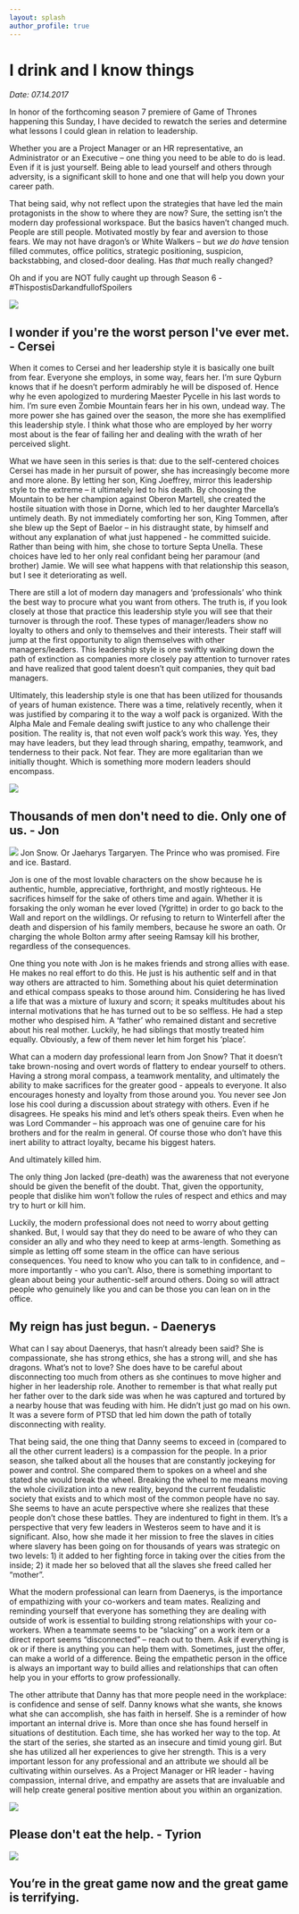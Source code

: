 ```yaml
---
layout: splash
author_profile: true
---
```


# I drink and I know things

*Date: 07.14.2017*

In honor of the forthcoming season 7 premiere of Game of Thrones happening this Sunday, I have decided to rewatch the series and determine what lessons I could glean in relation to leadership.

Whether you are a Project Manager or an HR representative, an Administrator or an Executive – one thing you need to be able to do is lead. Even if it is just yourself. Being able to lead yourself and others through adversity, is a significant skill to hone and one that will help you down your career path. 

That being said, why not reflect upon the strategies that have led the main protagonists in the show to where they are now? Sure, the setting isn’t the modern day professional workspace. But the basics haven’t changed much. People are still people. Motivated mostly by fear and aversion to those fears. We may not have dragon’s or White Walkers – but *we do have* tension filled commutes, office politics, strategic positioning, suspicion, backstabbing, and closed-door dealing. Has *that* much really changed?

Oh and if you are NOT fully caught up through Season 6 - #ThispostisDarkandfullofSpoilers


<img src="http://firesparks8.github.io/images/Dark.gif">


## I wonder if you're the worst person I've ever met. - Cersei

When it comes to Cersei and her leadership style it is basically one built from fear. Everyone she employs, in some way, fears her. I’m sure Qyburn knows that if he doesn’t perform admirably he will be disposed of. Hence why he even apologized to murdering Maester Pycelle in his last words to him. I’m sure even Zombie Mountain fears her in his own, undead way. The more power she has gained over the season, the more she has exemplified this leadership style. I think what those who are employed by her worry most about is the fear of failing her and dealing with the wrath of her perceived slight.  

What we have seen in this series is that:  due to the self-centered choices Cersei has made in her pursuit of power, she has increasingly become more and more alone. By letting her son, King Joeffrey, mirror this leadership style to the extreme – it ultimately led to his death. By choosing the Mountain to be her champion against Oberon Martell, she created the hostile situation with those in Dorne, which led to her daughter Marcella’s untimely death. By not immediately comforting her son, King Tommen, after she blew up the Sept of Baelor – in his distraught state, by himself and without any explanation of what just happened  - he committed suicide.  Rather than being with him, she chose to torture Septa Unella. These choices have led to her only real confidant being her paramour (and brother) Jamie. We will see what happens with that relationship this season, but I see it deteriorating as well.  

There are still a lot of modern day managers and ‘professionals’ who think the best way to procure what you want from others. The truth is, if you look closely at those that practice this leadership style you will see that their turnover is through the roof. These types of manager/leaders show no loyalty to others and only to themselves and their interests. Their staff will jump at the first opportunity to align themselves with other managers/leaders. This leadership style is one swiftly walking down the path of extinction as companies more closely pay attention to turnover rates and have realized that good talent doesn’t quit companies, they quit bad managers. 

Ultimately, this leadership style is one that has been utilized for thousands of years of human existence. There was a time, relatively recently, when it was justified by comparing it to the way a wolf pack is organized. With the Alpha Male and Female dealing swift justice to any who challenge their position. The reality is, that not even wolf pack’s work this way. Yes, they may have leaders, but they lead through sharing, empathy, teamwork, and tenderness to their pack. Not fear. They are more egalitarian than we initially thought. Which is something more modern leaders should encompass.

<img src="http://www.idg.bg/wp-content/uploads/2016/11/screen-shot-2016-06-28-at-11-57-32-am.png">

## Thousands of men don't need to die. Only one of us. - Jon

<img src="http://www.hollywoodreporter.com/sites/default/files/custom/Wigler/20160602_ep609_Publicity_still_041.00141346[1].jpg-EMBED.jpg">
Jon Snow. Or Jaeharys Targaryen. The Prince who was promised. Fire and ice. Bastard. 

Jon is one of the most lovable characters on the show because he is authentic, humble, appreciative, forthright, and mostly righteous. He sacrifices himself for the sake of others time and again. Whether it is forsaking the only woman he ever loved (Ygritte) in order to go back to the Wall and report on the wildlings. Or refusing to return to Winterfell after the death and dispersion of his family members, because he swore an oath. Or charging the whole Bolton army after seeing Ramsay kill his brother, regardless of the consequences.

One thing you note with Jon is he makes friends and strong allies with ease. He makes no real effort to do this. He just is his authentic self and in that way others are attracted to him. Something about his quiet determination and ethical compass speaks to those around him. Considering he has lived a life that was a mixture of luxury and scorn; it speaks multitudes about his internal motivations that he has turned out to be so selfless. He had a step mother who despised him. A ‘father’ who remained distant and secretive about his real mother. Luckily, he had siblings that mostly treated him equally. Obviously, a few of them never let him forget his ‘place’. 

What can a modern day professional learn from Jon Snow? That it doesn’t take brown-nosing and overt words of flattery to endear yourself to others. Having a strong moral compass, a teamwork mentality, and ultimately the ability to make sacrifices for the greater good - appeals to everyone. It also encourages honesty and loyalty from those around you. You never see Jon lose his cool during a discussion about strategy with others. Even if he disagrees. He speaks his mind and let’s others speak theirs. Even when he was Lord Commander – his approach was one of genuine care for his brothers and for the realm in general. Of course those who don’t have this inert ability to attract loyalty, became his biggest haters. 

And ultimately killed him. 

The only thing Jon lacked (pre-death) was the awareness that not everyone should be given the benefit of the doubt. That, given the opportunity, people that dislike him won’t follow the rules of respect and ethics and may try to hurt or kill him. 

Luckily, the modern professional does not need to worry about getting shanked. But, I would say that they do need to be aware of who they can consider an ally and who they need to keep at arms-length. Something as simple as letting off some steam in the office can have serious consequences. You need to know who you can talk to in confidence, and – more importantly - who you can’t. Also, there is something important to glean about being your authentic-self around others. Doing so will attract people who genuinely like you and can be those you can lean on in the office.

## My reign has just begun. - Daenerys

What can I say about Daenerys, that hasn’t already been said? She is compassionate, she has strong ethics, she has a strong will, and she has dragons. What’s not to love? She does have to be careful about disconnecting too much from others as she continues to move higher and higher in her leadership role. Another to remember is that what really put her father over to the dark side was when he was captured and tortured by a nearby house that was feuding with him. He didn’t just go mad on his own. It was a severe form of PTSD that led him down the path of totally disconnecting with reality. 

That being said, the one thing that Danny seems to exceed in (compared to all the other current leaders) is a compassion for the people. In a prior season, she talked about all the houses that are constantly jockeying for power and control. She compared them to spokes on a wheel and she stated she would break the wheel. Breaking the wheel to me means moving the whole civilization into a new reality, beyond the current feudalistic society that exists and to which most of the common people have no say. She seems to have an acute perspective where she realizes that these people don’t chose these battles. They are indentured to fight in them. It’s a perspective that very few leaders in Westeros seem to have and it is significant. Also, how she made it her mission to free the slaves in cities where slavery has been going on for thousands of years was strategic on two levels: 1) it added to her fighting force in taking over the cities from the inside; 2) it made her so beloved that all the slaves she freed called her “mother”. 

What the modern professional can learn from Daenerys, is the importance of empathizing with your co-workers and team mates. Realizing and reminding yourself that everyone has something they are dealing with outside of work is essential to building strong relationships with your co-workers. When a teammate seems to be “slacking” on a work item or a direct report seems “disconnected” – reach out to them. Ask if everything is ok or if there is anything you can help them with. Sometimes, just the offer, can make a world of a difference. Being the empathetic person in the office is always an important way to build allies and relationships that can often help you in your efforts to grow professionally. 

The other attribute that Danny has that more people need in the workplace: is confidence and sense of self. Danny knows what she wants, she knows what she can accomplish, she has faith in herself. She is a reminder of how important an internal drive is. More than once she has found herself in situations of destitution. Each time, she has worked her way to the top. At the start of the series, she started as an insecure and timid young girl. But she has utilized all her experiences to give her strength. This is a very important lesson for any professional and an attribute we should all be cultivating within ourselves.  As a Project Manager or HR leader - having compassion, internal drive, and empathy are assets that are invaluable and will help create general positive mention about you within an organization.

<img src="http://firesparks8.github.io/images/Danny.jpg">

## Please don't eat the help. - Tyrion

<img src="https://s-media-cache-ak0.pinimg.com/736x/18/1a/1d/181a1dcf417aa9a1d84a767186959904--game-of-thrones-poster-game-of-thrones-quotes.jpg">

## You’re in the great game now and the great game is terrifying. 

